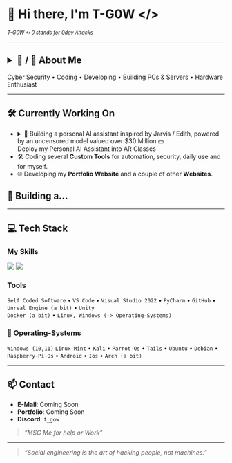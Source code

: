 # 👋 Hi there, I'm T-G0W </>
<sub><i> T-G0W ↬ 0 stands for 0day Attacks</i></sub>

---

## <details><summary>🧠 / 🔑 About Me</summary>VHJ5IHRvIGJlIFRoZSAyLiBUb255</details>

Cyber Security • Coding • Developing • Building PCs & Servers • Hardware Enthusiast

---

## 🛠 Currently Working On

- <details style="list-style: none"><summary>🧠 <span style="display: inline-block; width: 0; height: 0; overflow: hidden"> </span>Building a personal AI assistant inspired by Jarvis / Edith, powered by an uncensored model valued over $30 Million 💵<br>Deploy my Personal AI Assistant into AR Glasses</summary><ul><li><b>Neck-mounted battery</b> for extended runtime (wired power delivery to avoid bulky frames)</li><li><b>Near-invisible microphone array</b> (sub-1mm MEMS mics) for stealth voice commands</li><li><b>Hybrid compute</b>: On-device ESP32/RPi + encrypted tunneling to private server</li><li><b>Laser projection</b> (RGB lasers via holographic waveguides)</li></ul><i>"The future is already here — just waiting to be assembled."</i></details>
- 🛠 Coding several **Custom Tools** for automation, security, daily use and for myself.
- 🌐 Developing my **Portfolio Website** and a couple of other **Websites**.

## <details><summary style="display: flex"><div style="width: 0; height: 0; overflow: hidden"> </div><div>🧠 Building a...</div></summary>

---

## 💻 Tech Stack

### My Skills  

<p align="left">
  <img src="https://skillicons.dev/icons?i=python,html,css,js,cpp,php" />
  <img src="https://custom-icon-badges.demolab.com/badge/DuckyScript-blue?style=flat&logo=terminal" />
</p>

### Tools  

`Self Coded Software` • `VS Code` • `Visual Studio 2022` • `PyCharm` • `GitHub` • `Unreal Engine (a bit)` • `Unity`  
`Docker (a bit)` • `Linux, Windows (-> Operating-Systems)`

### 💖 Operating-Systems

`Windows (10,11)` `Linux-Mint` • `Kali` • `Parrot-Os` • `Tails` • `Ubuntu` • `Debian` • `Raspberry-Pi-Os` • `Android` • `Ios` • `Arch (a bit)`

---

## 📫 Contact

- **E-Mail**: Coming Soon
- **Portfolio**: Coming Soon
- **Discord**: `t_gow`
> _“MSG Me for help or Work”_

---

> _“Social engineering is the art of hacking people, not machines.”_
